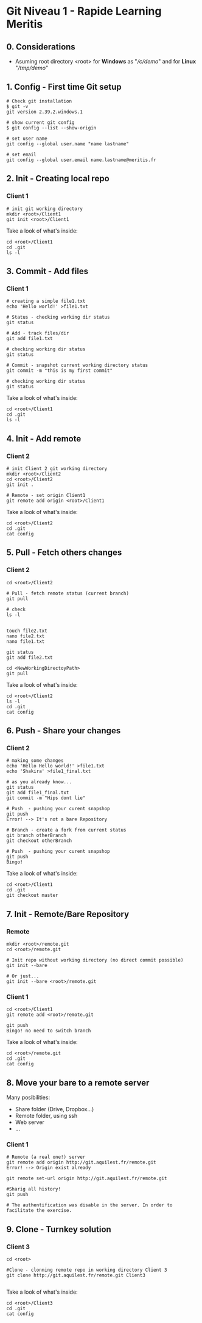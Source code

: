 # Git Niveau 1 - Rapide Learning Meritis 
## 0. Considerations
* Asuming root directory \<root> for **Windows** as "*/c/demo*" and for **Linux** "*/tmp/demo*" 
## 1. Config - First time Git setup
```
# Check git installation
$ git -v
git version 2.39.2.windows.1
```
```
# show current git config
$ git config --list --show-origin
```
```
# set user name
git config --global user.name "name lastname"
```
```
# set email
git config --global user.email name.lastname@meritis.fr
```

## 2. Init - Creating local repo
### **Client 1**
```
# init git working directory
mkdir <root>/Client1
git init <root>/Client1
```
Take a look of what's inside:
```
cd <root>/Client1
cd .git
ls -l
```
## 3. Commit - Add files 
### **Client 1**
```
# creating a simple file1.txt
echo 'Hello world!' >file1.txt

# Status - checking working dir status
git status

# Add - track files/dir
git add file1.txt

# checking working dir status
git status

# Commit - snapshot current working directory status
git commit -m "this is my first commit"

# checking working dir status
git status
```

Take a look of what's inside:
```
cd <root>/Client1
cd .git
ls -l
```
## 4. Init - Add remote
### **Client 2**
```
# init Client 2 git working directory
mkdir <root>/Client2
cd <root>/Client2
git init .

# Remote - set origin Client1
git remote add origin <root>/Client1
```
Take a look of what's inside:
```
cd <root>/Client2
cd .git
cat config
```
## 5. Pull - Fetch others changes
### **Client 2**
```
cd <root>/Client2

# Pull - fetch remote status (current branch)
git pull

# check 
ls -l


touch file2.txt
nano file2.txt
nano file1.txt

git status
git add file2.txt

cd <NewWorkingDirectoyPath>
git pull

```
Take a look of what's inside:
```
cd <root>/Client2
ls -l
cd .git
cat config
```

## 6. Push - Share your changes
### **Client 2**
```
# making some changes
echo 'Hello Hello world!' >file1.txt
echo 'Shakira' >file1_final.txt

# as you already know...
git status
git add file1_final.txt
git commit -m "Hips dont lie"

# Push  - pushing your curent snapshop
git push 
Error! --> It's not a bare Repository

# Branch - create a fork from current status
git branch otherBranch
git checkout otherBranch

# Push  - pushing your curent snapshop
git push 
Bingo!

```
Take a look of what's inside:
```
cd <root>/Client1
cd .git
git checkout master
```
## 7. Init - Remote/Bare Repository
### **Remote**
```
mkdir <root>/remote.git
cd <root>/remote.git

# Init repo without working directory (no direct commit possible)
git init --bare

# Or just...
git init --bare <root>/remote.git

```

### **Client 1**
```
cd <root>/Client1
git remote add <root>/remote.git

git push
Bingo! no need to switch branch

```
Take a look of what's inside:
```
cd <root>/remote.git
cd .git
cat config
```
## 8. Move your bare to a remote server
Many posibilities:
* Share folder (Drive, Dropbox...)
* Remote folder, using ssh
* Web server
* ...
### **Client 1**
```
# Remote (a real one!) server
git remote add origin http://git.aquilest.fr/remote.git
Error! --> Origin exist already

git remote set-url origin http://git.aquilest.fr/remote.git 

#Sharig all history!
git push

# The authentification was disable in the server. In order to facilitate the exercise. 
```

## 9. Clone - Turnkey solution
### **Client 3**
```
cd <root>

#Clone - clonning remote repo in working directory Client 3
git clone http://git.aquilest.fr/remote.git Client3


```
Take a look of what's inside:
```
cd <root>/Client3
cd .git
cat config
```
